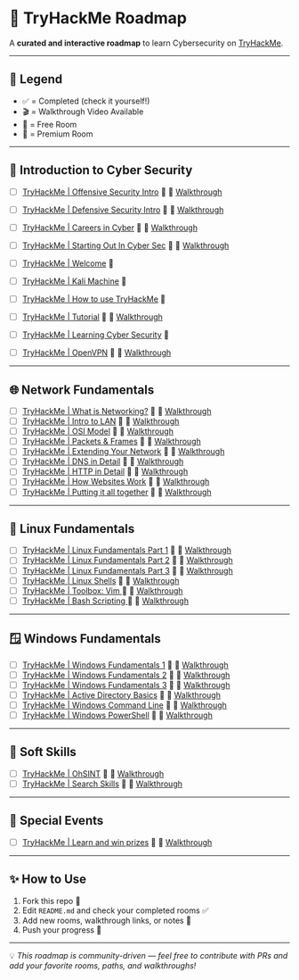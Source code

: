 # 🚀 TryHackMe Roadmap  

A **curated and interactive roadmap** to learn Cybersecurity on [TryHackMe](https://tryhackme.com).  

---

## 📌 Legend  
- ✅ = Completed (check it yourself!)  
- 🎬 = Walkthrough Video Available  
- 🎁 = Free Room  
- 💸 = Premium Room  

---

## 📂 Introduction to Cyber Security 

- [ ] [TryHackMe | Offensive Security Intro](https://tryhackme.com/room/offensivesecurityintrokK) 🎁 🎥 [Walkthrough](https://www.youtube.com/watch?v=lBRHTtwsBeo)   
- [ ] [TryHackMe | Defensive Security Intro](https://tryhackme.com/room/defensivesecurityintro) 🎁 🎥 [Walkthrough](https://www.youtube.com/watch?v=3fG3HpEnM2A)  
- [ ] [TryHackMe | Careers in Cyber](https://tryhackme.com/room/careersincyber) 🎁 🎥 [Walkthrough](https://www.youtube.com/watch?v=9sMDzMIp-98)    
- [ ] [TryHackMe | Starting Out In Cyber Sec](https://tryhackme.com/room/startingoutincybersec) 🎁 🎥 [Walkthrough](https://www.youtube.com/watch?v=5g6D69bmQdw)
- [ ] [TryHackMe | Welcome](https://tryhackme.com/room/hello) 🎁 
- [ ] [TryHackMe | Kali Machine](https://tryhackme.com/room/kali) 💸
- [ ] [TryHackMe | How to use TryHackMe](https://tryhackme.com/room/howtousetryhackme) 🎁 
- [ ] [TryHackMe | Tutorial](https://tryhackme.com/room/tutorial) 🎁 🎥 [Walkthrough](https://www.youtube.com/watch?v=ROO2pDPgja4)
- [ ] [TryHackMe | Learning Cyber Security](https://tryhackme.com/room/beginnerpathintro) 🎁
- [ ] [TryHackMe | OpenVPN](https://tryhackme.com/room/openvpn) 🎁 🎥 [Walkthrough](https://www.youtube.com/watch?v=Qm3SQE-dPdA)
  

---

## 🌐 Network Fundamentals
- [ ] [TryHackMe | What is Networking?](https://tryhackme.com/room/whatisnetworking) 🎁 🎥 [Walkthrough](https://www.youtube.com/watch?v=42u_2e6eNF4)
- [ ] [TryHackMe | Intro to LAN](https://tryhackme.com/room/introtolan) 💸 🎥 [Walkthrough](https://www.youtube.com/watch?v=csYtPidvvFQ)
- [ ] [TryHackMe | OSI Model](https://tryhackme.com/room/osimodelzi) 💸 🎥 [Walkthrough](https://www.youtube.com/watch?v=hWIktHvNjeM)
- [ ] [TryHackMe | Packets & Frames](https://tryhackme.com/room/packetsframes) 💸 🎥 [Walkthrough](https://www.youtube.com/watch?v=vzcLrE0SfiQ)
- [ ] [TryHackMe | Extending Your Network](https://tryhackme.com/room/extendingyournetwork) 💸 🎥 [Walkthrough](https://www.youtube.com/watch?v=uMkjvpux70I)
- [ ] [TryHackMe | DNS in Detail](https://tryhackme.com/room/dnsindetail) 🎁 🎥 [Walkthrough](https://www.youtube.com/watch?v=jpTY1S5vs9k)
- [ ] [TryHackMe | HTTP in Detail](https://tryhackme.com/room/httpindetail) 🎁 🎥 [Walkthrough](https://www.youtube.com/watch?v=XZyapIKV3Rw)
- [ ] [TryHackMe | How Websites Work](https://tryhackme.com/room/howwebsiteswork) 🎁 🎥 [Walkthrough](https://www.youtube.com/watch?v=iWoiwFRLV4I)
- [ ] [TryHackMe | Putting it all together](https://tryhackme.com/room/puttingitalltogether) 🎁 🎥 [Walkthrough](https://www.youtube.com/watch?v=Aa_FAA3v22g)

---

## 🐧 Linux Fundamentals  

- [ ] [TryHackMe | Linux Fundamentals Part 1](https://tryhackme.com/room/linuxfundamentalspart1) 🎁 🎥 [Walkthrough](https://www.youtube.com/watch?v=kPylihJRG70)
- [ ] [TryHackMe | Linux Fundamentals Part 2](https://tryhackme.com/room/linuxfundamentalspart2) 💸 🎥 [Walkthrough](https://www.youtube.com/watch?v=7Zt2Mp2IeBI)
- [ ] [TryHackMe | Linux Fundamentals Part 3](https://tryhackme.com/room/linuxfundamentalspart2) 💸 🎥 [Walkthrough](https://tryhackme.com/room/linuxfundamentalspart3)
- [ ] [TryHackMe | Linux Shells](https://tryhackme.com/room/linuxshells) 💸 🎥 [Walkthrough](https://www.youtube.com/watch?v=xpKQ8FHogdE)
- [ ] [TryHackMe | Toolbox: Vim ](https://tryhackme.com/room/toolboxvim) 🎁 🎥 [Walkthrough](https://www.youtube.com/watch?v=-txKSRn0qeA)
- [ ] [TryHackMe | Bash Scripting  ](https://tryhackme.com/room/bashscripting) 🎁 🎥 [Walkthrough](https://www.youtube.com/watch?v=-av-mD22ukU)

---

## 🪟 Windows Fundamentals  

- [ ] [TryHackMe | Windows Fundamentals 1](https://tryhackme.com/room/windowsfundamentals1xbx) 🎁 🎥 [Walkthrough](https://www.youtube.com/watch?v=Ssa2W1bUoAg)
- [ ] [TryHackMe | Windows Fundamentals 2](https://tryhackme.com/room/windowsfundamentals2x0x) 🎁 🎥 [Walkthrough](https://www.youtube.com/watch?v=9lz5nLOw7iU)
- [ ] [TryHackMe | Windows Fundamentals 3](https://tryhackme.com/room/windowsfundamentals3xzx) 🎁 🎥 [Walkthrough](https://www.youtube.com/watch?v=pXpUts9wltk)
- [ ] [TryHackMe | Active Directory Basics](https://tryhackme.com/room/winadbasics) 🎁 🎥 [Walkthrough](https://www.youtube.com/watch?v=T55AcTV_m7E)
- [ ] [TryHackMe | Windows Command Line](https://tryhackme.com/room/windowscommandline) 🎁 🎥 [Walkthrough](https://www.youtube.com/watch?v=Dbtq2gT2S-I)
- [ ] [TryHackMe | Windows PowerShell](https://tryhackme.com/room/windowspowershell) 💸 🎥 [Walkthrough](https://www.youtube.com/watch?v=Dbtq2gT2S-I)

---

## 🧠 Soft Skills  

- [ ] [TryHackMe | OhSINT](https://tryhackme.com/room/ohsint) 🎁 🎥 [Walkthrough](https://www.youtube.com/watch?v=7YJc8L_fCiU)
- [ ] [TryHackMe | Search Skills](https://tryhackme.com/room/searchskills) 🎁 🎥 [Walkthrough](https://www.youtube.com/watch?v=JkR4awgm6QU)

---

## 🎄 Special Events  

- [ ] [TryHackMe | Learn and win prizes](https://tryhackme.com/room/tickets1) 🎁 🎥 [Walkthrough](https://www.youtube.com/watch?v=KSq9tG2bP1Y)

---

## ✨ How to Use  

1. Fork this repo 🍴  
2. Edit `README.md` and check your completed rooms ✅  
3. Add new rooms, walkthrough links, or notes 📝  
4. Push your progress 🚀  

---

💡 *This roadmap is community-driven — feel free to contribute with PRs and add your favorite rooms, paths, and walkthroughs!*  
